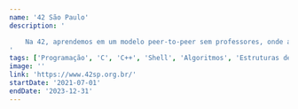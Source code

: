 ```yaml
---
name: '42 São Paulo'
description: '

    Na 42, aprendemos em um modelo peer-to-peer sem professores, onde alunos avaliam e ensinam uns aos outros. Os projetos, focados em C e C++, abrangem temas como bibliotecas gráficas, redes e algoritmos, e devem atender a critérios rigorosos. Além dos conceitos técnicos, a comunicação e explicação das soluções são fundamentais.
'
tags: ['Programação', 'C', 'C++', 'Shell', 'Algoritmos', 'Estruturas de dados']
image: ''
link: 'https://www.42sp.org.br/'
startDate: '2021-07-01'
endDate: '2023-12-31'
---
```

